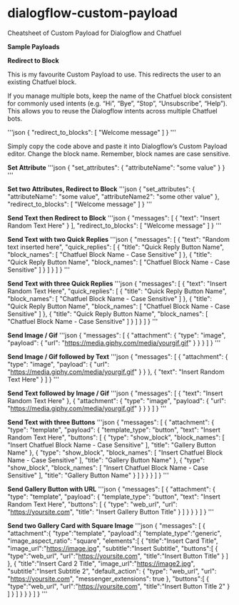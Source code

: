 # dialogflow-custom-payload
Cheatsheet of Custom Payload for Dialogflow and Chatfuel

**Sample Payloads**

**Redirect to Block**

This is my favourite Custom Payload to use. This redirects the user to an existing Chatfuel block.

If you manage multiple bots, keep the name of the Chatfuel block consistent for commonly used intents (e.g. “Hi”, “Bye”, “Stop”, “Unsubscribe”, “Help”). This allows you to reuse the Dialogflow intents across multiple Chatfuel bots.

'''json
{
  "redirect_to_blocks": [
    "Welcome message"
  ]
}
'''

Simply copy the code above and paste it into Dialogflow’s Custom Payload editor. Change the block name. Remember, block names are case sensitive.


**Set Attribute**
'''json
{
  "set_attributes": {
    "attributeName": "some value"
  }
}
'''

**Set two Attributes, Redirect to Block**
'''json
{
  "set_attributes": {
    "attributeName": "some value",
    "attributeName2": "some other value"
  },
  "redirect_to_blocks": [
    "Welcome message"
  ]
}
'''

**Send Text then Redirect to Block**
'''json
{
  "messages": [
    {
      "text": "Insert Random Text Here"
    }
  ],
  "redirect_to_blocks": [
    "Welcome message"
  ]
}
'''

**Send Text with two Quick Replies**
'''json
{
  "messages": [
    {
      "text": "Random text inserted here",
      "quick_replies": [
        {
          "title": "Quick Reply Button Name",
          "block_names": [
            "Chatfuel Block Name - Case Sensitive"
          ]
        },
        {
          "title": "Quick Reply Button Name",
          "block_names": [
            "Chatfuel Block Name - Case Sensitive"
          ]
        }
      ]
    }
  ]
}
'''

**Send Text with three Quick Replies**
'''json
{
  "messages": [
    {
      "text": "Insert Random Text Here",
      "quick_replies": [
        {
          "title": "Quick Reply Button Name",
          "block_names": [
            "Chatfuel Block Name - Case Sensitive"
          ]
        },
        {
          "title": "Quick Reply Button Name",
          "block_names": [
            "Chatfuel Block Name - Case Sensitive"
          ]
        },
        {
          "title": "Quick Reply Button Name",
          "block_names": [
            "Chatfuel Block Name - Case Sensitive"
          ]
        }
      ]
    }
  ]
}
'''

**Send Image / Gif**
'''json
{
  "messages": [
    {
      "attachment": {
        "type": "image",
        "payload": {
          "url": "https://media.giphy.com/media/yourgif.gif"
        }
      }
    }
  ]
}
'''

**Send Image / Gif followed by Text**
'''json
{
  "messages": [
    {
      "attachment": {
        "type": "image",
        "payload": {
          "url": "https://media.giphy.com/media/yourgif.gif"
        }
      }
    },
    {
      "text": "Insert Random Text Here"
    }
  ]
}
'''

**Send Text followed by Image / Gif**
'''json
{
  "messages": [
    {
      "text": "Insert Random Text Here"
    },
    {
      "attachment": {
        "type": "image",
        "payload": {
          "url": "https://media.giphy.com/media/yourgif.gif"
        }
      }
    }
  ]
}
'''

**Send Text with three Buttons**
'''json
{
  "messages": [
    {
      "attachment": {
        "type": "template",
        "payload": {
          "template_type": "button",
          "text": "Insert Random Text Here",
          "buttons": [
            {
              "type": "show_block",
              "block_names": [
                "Insert Chatfuel Block Name - Case Sensitive"
              ],
              "title": "Gallery Button Name"
            },
            {
              "type": "show_block",
              "block_names": [
                "Insert Chatfuel Block Name - Case Sensitive"
              ],
              "title": "Gallery Button Name"
            },
            {
              "type": "show_block",
              "block_names": [
                "Insert Chatfuel Block Name - Case Sensitive"
              ],
              "title": "Gallery Button Name"
            }
          ]
        }
      }
    }
  ]
}
'''

**Send Gallery Button with URL**
'''json
{
  "messages": [
    {
      "attachment": {
        "type": "template",
        "payload": {
          "template_type": "button",
          "text": "Insert Random Text Here",
          "buttons": [
            {
              "type": "web_url",
              "url": "https://yoursite.com",
              "title": "Insert Gallery Button Title"
            }
          ]
        }
      }
    }
  ]
}
'''

**Send two Gallery Card with Square Image**
'''json
{
 "messages": [
    {
      "attachment":{
        "type":"template",
        "payload":{
          "template_type":"generic",
          "image_aspect_ratio": "square",
          "elements":[
            {
              "title":"Insert Card Title",
              "image_url":"https://image.jpg",
              "subtitle":"Insert Subtitle",
              "buttons":[
                {
                  "type":"web_url",
                  "url":"https://yoursite.com",
                  "title":"Insert Button Title"
                }
              ]
            },
            {
              "title":"Insert Card 2 Title",
              "image_url":"https://image2.jpg",
              "subtitle":"Insert Subtitle 2",
              "default_action": {
                "type": "web_url",
                "url": "https://yoursite.com",
                "messenger_extensions": true
              },
              "buttons":[
                {
                  "type":"web_url",
                  "url":"https://yoursite.com",
                  "title":"Insert Button Title 2"
                }
              ]
            }
          ]
        }
      }
    }
  ]
}
'''
